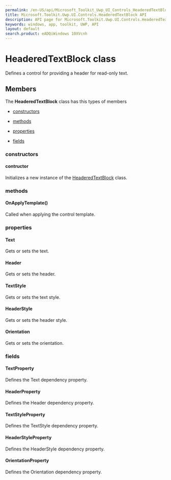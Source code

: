 ```yaml
---
permalink: /en-US/api/Microsoft_Toolkit_Uwp_UI_Controls_HeaderedTextBlock.htm
title: Microsoft.Toolkit.Uwp.UI.Controls.HeaderedTextBlock API 
description: API page for Microsoft.Toolkit.Uwp.UI.Controls.HeaderedTextBlock
keywords: windows, app, toolkit, UWP, API
layout: default
search.product: eADQiWindows 10XVcnh
---
```



# HeaderedTextBlock class

Defines a control for providing a header for read-only text.

## Members

The **HeaderedTextBlock** class has this types of members

* [constructors](#constructors)

* [methods](#methods)

* [properties](#properties)

* [fields](#fields)

### constructors

#### contructor

Initializes a new instance of the [HeaderedTextBlock](Microsoft_Toolkit_Uwp_UI_Controls_HeaderedTextBlock.htm) class.

### methods

#### OnApplyTemplate()

Called when applying the control template.

### properties

#### Text

Gets or sets the text.

#### Header

Gets or sets the header.

#### TextStyle

Gets or sets the text style.

#### HeaderStyle

Gets or sets the header style.

#### Orientation

Gets or sets the orientation.

### fields

#### TextProperty

Defines the Text dependency property.

#### HeaderProperty

Defines the Header dependency property.

#### TextStyleProperty

Defines the TextStyle dependency property.

#### HeaderStyleProperty

Defines the HeaderStyle dependency property.

#### OrientationProperty

Defines the Orientation dependency property.
